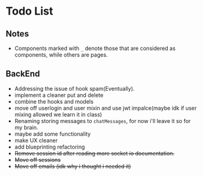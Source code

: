 # Todo List

## Notes
- Components marked with `_` denote those that are considered as components, while others are pages.

## BackEnd

- Addressing the issue of hook spam(Eventually).
- implement a cleaner put and delete
- combine the hooks and models
- move off userlogin and user mixin  and use jwt impalce(maybe idk if user mixing allowed we learn it in class)
- Renaming storing messages to `chatMessages`, for now i'll leave it so for my brain.
- maybe add some functionality
- make UX cleaner
- add blueprinting refactoring
- ~~Remove session id after reading more socket io documentation.~~
- ~~Move off sessions~~
- ~~Move off emails (idk why i thought i needed it)~~